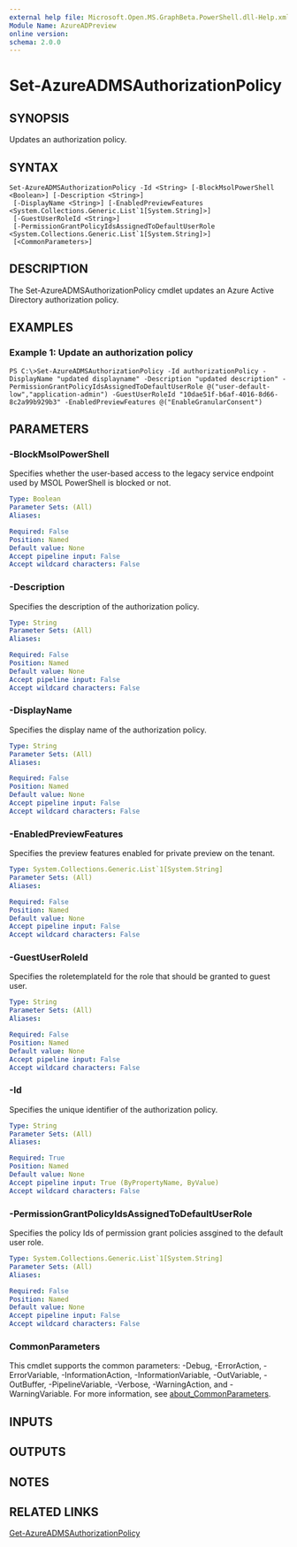 ```yaml
---
external help file: Microsoft.Open.MS.GraphBeta.PowerShell.dll-Help.xml
Module Name: AzureADPreview
online version:
schema: 2.0.0
---
```


# Set-AzureADMSAuthorizationPolicy

## SYNOPSIS
Updates an authorization policy.

## SYNTAX

```
Set-AzureADMSAuthorizationPolicy -Id <String> [-BlockMsolPowerShell <Boolean>] [-Description <String>]
 [-DisplayName <String>] [-EnabledPreviewFeatures <System.Collections.Generic.List`1[System.String]>]
 [-GuestUserRoleId <String>]
 [-PermissionGrantPolicyIdsAssignedToDefaultUserRole <System.Collections.Generic.List`1[System.String]>]
 [<CommonParameters>]
```

## DESCRIPTION
The Set-AzureADMSAuthorizationPolicy cmdlet updates an Azure Active Directory authorization policy.

## EXAMPLES

### Example 1: Update an authorization policy
```
PS C:\>Set-AzureADMSAuthorizationPolicy -Id authorizationPolicy -DisplayName "updated displayname" -Description "updated description" -PermissionGrantPolicyIdsAssignedToDefaultUserRole @("user-default-low","application-admin") -GuestUserRoleId "10dae51f-b6af-4016-8d66-8c2a99b929b3" -EnabledPreviewFeatures @("EnableGranularConsent")
```

## PARAMETERS

### -BlockMsolPowerShell
Specifies whether the user-based access to the legacy service endpoint used by MSOL PowerShell is blocked or not.

```yaml
Type: Boolean
Parameter Sets: (All)
Aliases:

Required: False
Position: Named
Default value: None
Accept pipeline input: False
Accept wildcard characters: False
```

### -Description
Specifies the description of the authorization policy.

```yaml
Type: String
Parameter Sets: (All)
Aliases:

Required: False
Position: Named
Default value: None
Accept pipeline input: False
Accept wildcard characters: False
```

### -DisplayName
Specifies the display name of the authorization policy.

```yaml
Type: String
Parameter Sets: (All)
Aliases:

Required: False
Position: Named
Default value: None
Accept pipeline input: False
Accept wildcard characters: False
```

### -EnabledPreviewFeatures
Specifies the preview features enabled for private preview on the tenant.

```yaml
Type: System.Collections.Generic.List`1[System.String]
Parameter Sets: (All)
Aliases:

Required: False
Position: Named
Default value: None
Accept pipeline input: False
Accept wildcard characters: False
```

### -GuestUserRoleId
Specifies the roletemplateId for the role that should be granted to guest user.

```yaml
Type: String
Parameter Sets: (All)
Aliases:

Required: False
Position: Named
Default value: None
Accept pipeline input: False
Accept wildcard characters: False
```

### -Id
Specifies the unique identifier of the authorization policy.

```yaml
Type: String
Parameter Sets: (All)
Aliases:

Required: True
Position: Named
Default value: None
Accept pipeline input: True (ByPropertyName, ByValue)
Accept wildcard characters: False
```

### -PermissionGrantPolicyIdsAssignedToDefaultUserRole
Specifies the policy Ids of permission grant policies assgined to the default user role.

```yaml
Type: System.Collections.Generic.List`1[System.String]
Parameter Sets: (All)
Aliases:

Required: False
Position: Named
Default value: None
Accept pipeline input: False
Accept wildcard characters: False
```

### CommonParameters
This cmdlet supports the common parameters: -Debug, -ErrorAction, -ErrorVariable, -InformationAction, -InformationVariable, -OutVariable, -OutBuffer, -PipelineVariable, -Verbose, -WarningAction, and -WarningVariable. For more information, see [about_CommonParameters](https://go.microsoft.com/fwlink/?LinkID=113216).

## INPUTS

## OUTPUTS

## NOTES

## RELATED LINKS

[Get-AzureADMSAuthorizationPolicy]()

